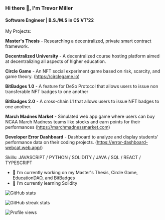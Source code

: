 ### Hi there 👋, I'm Trevor Miller
#### Software Engineer | B.S./M.S in CS VT'22 
My Projects:

**Master's Thesis** - Researching a decentralized, private smart contract framework.

**Decentralized University** - A decentralized course hosting platform aimed at decentralizing all aspects of higher education.

**Circle Game** - An NFT social experiment game based on risk, scarcity, and game theory. (https://circlegame.io)

**BitBadges 1.0** - A feature for DeSo Protocol that allows users to issue non transferable NFT badges to one another

**BitBadges 2.0** - A cross-chain L1 that allows users to issue NFT badges to one another.

**March Madnes Market** - Simulated web app game where users can buy NCAA March Madness teams like stocks and earn points for their performances (https://marchmadnessmarket.com)

**Developer Error Dashboard** - Dashboard to analyze and display students' performance data on their coding projects. (https://error-dashboard-webcat.web.app/)

Skills: JAVASCRIPT / PYTHON / SOLIDITY / JAVA / SQL / REACT / TYPESCRIPT

- 🔭 I’m currently working on my Master's Thesis, Circle Game, EducationDAO, and BitBadges 
- 🌱 I’m currently learning Solidity

![GitHub stats](https://github-readme-stats.vercel.app/api?username=trevormil&show_icons=true)  

![GitHub streak stats](https://github-readme-streak-stats.herokuapp.com/?user=trevormil)  

![Profile views](https://gpvc.arturio.dev/trevormil)  
